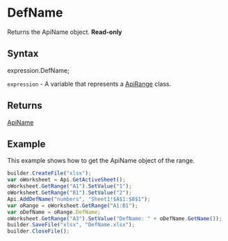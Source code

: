 # DefName

Returns the ApiName object. **Read-only**

## Syntax

expression.DefName;

`expression` - A variable that represents a [ApiRange](../ApiRange.md) class.

## Returns

[ApiName](../../ApiName/ApiName.md)

## Example

This example shows how to get the ApiName object of the range.

```javascript
builder.CreateFile("xlsx");
var oWorksheet = Api.GetActiveSheet();
oWorksheet.GetRange("A1").SetValue("1");
oWorksheet.GetRange("B1").SetValue("2");
Api.AddDefName("numbers", "Sheet1!$A$1:$B$1");
var oRange = oWorksheet.GetRange("A1:B1");
var oDefName = oRange.DefName;
oWorksheet.GetRange("A3").SetValue("DefName: " + oDefName.GetName());
builder.SaveFile("xlsx", "DefName.xlsx");
builder.CloseFile();
```